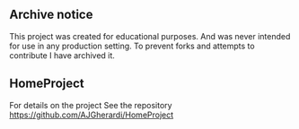 ## Archive notice
This project was created for educational purposes. And was never intended for use in any production setting.
To prevent forks and attempts to contribute I have archived it. 

## HomeProject
For details on the project See the repository https://github.com/AJGherardi/HomeProject